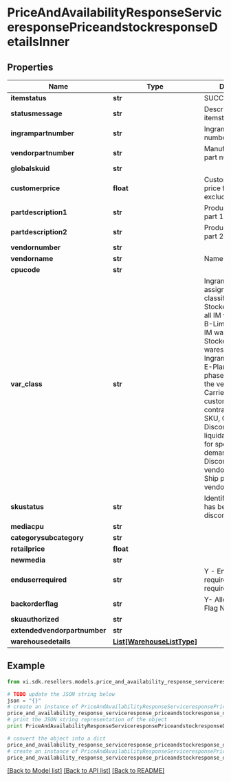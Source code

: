 # PriceAndAvailabilityResponseServiceresponsePriceandstockresponseDetailsInner


## Properties

Name | Type | Description | Notes
------------ | ------------- | ------------- | -------------
**itemstatus** | **str** | SUCCESS or FAILED | [optional] 
**statusmessage** | **str** | Description of itemstatus | [optional] 
**ingrampartnumber** | **str** | Ingram Micro part number | [optional] 
**vendorpartnumber** | **str** | Manufacturer/Vendor part number | [optional] 
**globalskuid** | **str** |  | [optional] 
**customerprice** | **float** | Customer specific price for the product, excluding taxes | [optional] 
**partdescription1** | **str** | Product description part 1 | [optional] 
**partdescription2** | **str** | Product description part 2 | [optional] 
**vendornumber** | **str** |  | [optional] 
**vendorname** | **str** | Name of the vendor | [optional] 
**cpucode** | **str** |  | [optional] 
**var_class** | **str** | Ingram Micro assigned product classification -  A-Stocked product in all IM warehouses, B-Limited stock in IM warehouses, C-Stocked in fewer wareshouses, D-Ingram discontinued, E-Planned to be phased out as per the vendor, F-Carried for specific customer as per the contract, N-New SKU, O-Discontinued to be liquidated, S-Order for specialized demand, V-Discontinued by vendor, X-Direct Ship products from vendor | [optional] 
**skustatus** | **str** | Identifies if the SKU has been discontinued. | [optional] 
**mediacpu** | **str** |  | [optional] 
**categorysubcategory** | **str** |  | [optional] 
**retailprice** | **float** |  | [optional] 
**newmedia** | **str** |  | [optional] 
**enduserrequired** | **str** | Y - End user required N - Not required End user | [optional] 
**backorderflag** | **str** | Y- Allow Backorder Flag N- Not allowed | [optional] 
**skuauthorized** | **str** |  | [optional] 
**extendedvendorpartnumber** | **str** |  | [optional] 
**warehousedetails** | [**List[WarehouseListType]**](WarehouseListType.md) |  | [optional] 

## Example

```python
from xi.sdk.resellers.models.price_and_availability_response_serviceresponse_priceandstockresponse_details_inner import PriceAndAvailabilityResponseServiceresponsePriceandstockresponseDetailsInner

# TODO update the JSON string below
json = "{}"
# create an instance of PriceAndAvailabilityResponseServiceresponsePriceandstockresponseDetailsInner from a JSON string
price_and_availability_response_serviceresponse_priceandstockresponse_details_inner_instance = PriceAndAvailabilityResponseServiceresponsePriceandstockresponseDetailsInner.from_json(json)
# print the JSON string representation of the object
print PriceAndAvailabilityResponseServiceresponsePriceandstockresponseDetailsInner.to_json()

# convert the object into a dict
price_and_availability_response_serviceresponse_priceandstockresponse_details_inner_dict = price_and_availability_response_serviceresponse_priceandstockresponse_details_inner_instance.to_dict()
# create an instance of PriceAndAvailabilityResponseServiceresponsePriceandstockresponseDetailsInner from a dict
price_and_availability_response_serviceresponse_priceandstockresponse_details_inner_form_dict = price_and_availability_response_serviceresponse_priceandstockresponse_details_inner.from_dict(price_and_availability_response_serviceresponse_priceandstockresponse_details_inner_dict)
```
[[Back to Model list]](../README.md#documentation-for-models) [[Back to API list]](../README.md#documentation-for-api-endpoints) [[Back to README]](../README.md)


